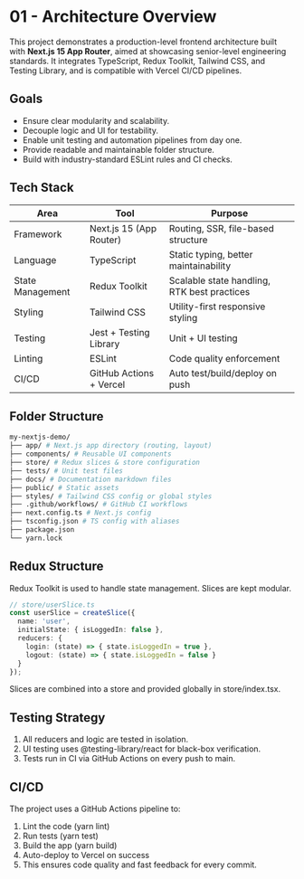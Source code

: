 # 01 - Architecture Overview

This project demonstrates a production-level frontend architecture built with **Next.js 15 App Router**, aimed at showcasing senior-level engineering standards. It integrates TypeScript, Redux Toolkit, Tailwind CSS, and Testing Library, and is compatible with Vercel CI/CD pipelines.

## Goals

- Ensure clear modularity and scalability.
- Decouple logic and UI for testability.
- Enable unit testing and automation pipelines from day one.
- Provide readable and maintainable folder structure.
- Build with industry-standard ESLint rules and CI checks.

## Tech Stack

| Area            | Tool                      | Purpose                                           |
|-----------------|---------------------------|---------------------------------------------------|
| Framework       | Next.js 15 (App Router)   | Routing, SSR, file-based structure                |
| Language        | TypeScript                | Static typing, better maintainability             |
| State Management| Redux Toolkit             | Scalable state handling, RTK best practices       |
| Styling         | Tailwind CSS              | Utility-first responsive styling                  |
| Testing         | Jest + Testing Library    | Unit + UI testing                                 |
| Linting         | ESLint                    | Code quality enforcement                          |
| CI/CD           | GitHub Actions + Vercel   | Auto test/build/deploy on push                    |

## Folder Structure
```bash
my-nextjs-demo/
├── app/ # Next.js app directory (routing, layout)
├── components/ # Reusable UI components
├── store/ # Redux slices & store configuration
├── tests/ # Unit test files
├── docs/ # Documentation markdown files
├── public/ # Static assets
├── styles/ # Tailwind CSS config or global styles
├── .github/workflows/ # GitHub CI workflows
├── next.config.ts # Next.js config
├── tsconfig.json # TS config with aliases
├── package.json
└── yarn.lock
```


## Redux Structure

Redux Toolkit is used to handle state management. Slices are kept modular.

```ts
// store/userSlice.ts
const userSlice = createSlice({
  name: 'user',
  initialState: { isLoggedIn: false },
  reducers: {
    login: (state) => { state.isLoggedIn = true },
    logout: (state) => { state.isLoggedIn = false }
  }
});
```
Slices are combined into a store and provided globally in store/index.tsx.

## Testing Strategy
1. All reducers and logic are tested in isolation.
2. UI testing uses @testing-library/react for black-box verification.
3. Tests run in CI via GitHub Actions on every push to main.

## CI/CD
The project uses a GitHub Actions pipeline to:

1. Lint the code (yarn lint)
2. Run tests (yarn test)
3. Build the app (yarn build)
4. Auto-deploy to Vercel on success
5. This ensures code quality and fast feedback for every commit.



